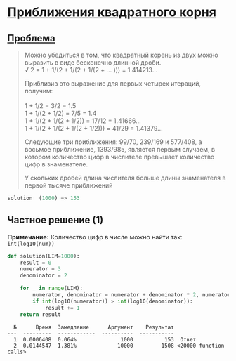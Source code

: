 # [Приближения квадратного корня](TODO)
## [Проблема](https://euler.jakumo.org/problems/view/57.html)


>Можно убедиться в том, что квадратный корень из двух можно выразить в виде бесконечно длинной дроби.
<br>√ 2 = 1 + 1/(2 + 1/(2 + 1/(2 + ... ))) = 1.414213...
>
>Приблизив это выражение для первых четырех итераций, получим:
><br>
><br>1 + 1/2 = 3/2 = 1.5
><br>1 + 1/(2 + 1/2) = 7/5 = 1.4
><br>1 + 1/(2 + 1/(2 + 1/2)) = 17/12 = 1.41666...
><br>1 + 1/(2 + 1/(2 + 1/(2 + 1/2))) = 41/29 = 1.41379...
>
>Следующие три приближения: 99/70, 239/169 и 577/408, а восьмое приближение, 1393/985, является первым случаем, в котором количество цифр в числителе превышает количество цифр в знаменателе.
>
>У скольких дробей длина числителя больше длины знаменателя в первой тысяче приближений

``` python
solution  (1000) => 153
```

## Частное решение (1)

**Примечание:**
 Количество цифр в числе можно найти так: `int(log10(num))`
```python
def solution(LIM=1000):
    result = 0
    numerator = 3
    denominator = 2

    for _ in range(LIM):
        numerator, denominator = numerator + denominator * 2, numerator + denominator
        if int(log10(numerator)) > int(log10(denominator)):
            result += 1
    return result
```
```text
  №      Время  Замедление      Аргумент    Результат
---  ---------  ------------  ----------  -----------
  1  0.0006408  0.064%              1000          153  Ответ
  2  0.0144547  1.381%             10000         1508 <20000 function calls>
```
